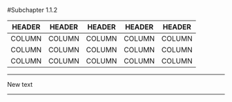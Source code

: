 #Subchapter 1.1.2

| HEADER | HEADER | HEADER | HEADER | HEADER |
| ------ | ------ | ------ | ------ | ------ |
| COLUMN | COLUMN | COLUMN | COLUMN | COLUMN |
| COLUMN | COLUMN | COLUMN | COLUMN | COLUMN |
| COLUMN | COLUMN | COLUMN | COLUMN | COLUMN |

---

New text

---